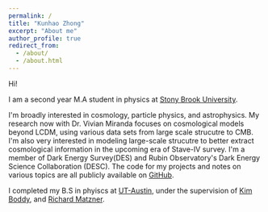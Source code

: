 ```yaml
---
permalink: /
title: "Kunhao Zhong"
excerpt: "About me"
author_profile: true
redirect_from: 
  - /about/
  - /about.html
---
```


Hi!

I am a second year M.A student in physics at [Stony Brook University](https://www.stonybrook.edu/). 

I'm broadly interested in cosmology, particle physics, and astrophysics. My research now with Dr. Vivian Miranda focuses on cosmological models beyond LCDM, using various data sets from large scale strucutre to CMB. I'm also very interested in modeling large-scale strucutre to better extract cosmological information in the upcoming era of Stave-IV survey. I'm a member of Dark Energy Survey(DES) and Rubin Observatory's Dark Energy Science Collaboration (DESC). The code for my projects and notes on various topics are all publicly available on [GitHub](https://github.com/KunhaoZhong).

I completed my B.S in phyiscs at [UT-Austin](https://www.utexas.edu/), under the supervision of [Kim Boddy](https://cns.utexas.edu/directory/item/4373-boddy-kimberly-kay?Itemid=349), and [Richard Matzner](https://cns.utexas.edu/directory/item/18-physics/449-matzner-richard-a?Itemid=349).
